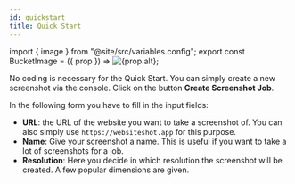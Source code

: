 ```yaml
---
id: quickstart
title: Quick Start
---
```


import { image } from "@site/src/variables.config";
export const BucketImage = ({ prop }) => <img src={prop.src} alt={prop.alt} />;

No coding is necessary for the Quick Start. You can simply create a new screenshot via the console. Click on the button **Create Screenshot Job**.

<BucketImage prop={image.app.create}></BucketImage>

In the following form you have to fill in the input fields:

- **URL**: the URL of the website you want to take a screenshot of. You can also simply use `https://websiteshot.app` for this purpose.
- **Name**: Give your screenshot a name. This is useful if you want to take a lot of screenshots for a job.
- **Resolution**: Here you decide in which resolution the screenshot will be created. A few popular dimensions are given.

